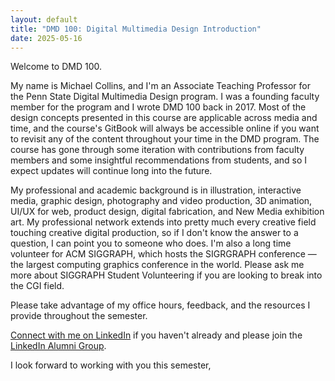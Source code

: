 ```yaml
---
layout: default
title: "DMD 100: Digital Multimedia Design Introduction"
date: 2025-05-16
---
```


Welcome to DMD 100.

My name is Michael Collins, and I'm an Associate Teaching Professor for the Penn State Digital Multimedia Design program. I was a founding faculty member for the program and I wrote DMD 100 back in 2017. Most of the design concepts presented in this course are applicable across media and time, and the course's GitBook will always be accessible online if you want to revisit any of the content throughout your time in the DMD program. The course has gone through some iteration with contributions from faculty members and some insightful recommendations from students, and so I expect updates will continue long into the future.

My professional and academic background is in illustration, interactive media, graphic design, photography and video production, 3D animation, UI/UX for web, product design, digital fabrication, and New Media exhibition art. My professional network extends into pretty much every creative field touching creative digital production, so if I don't know the answer to a question, I can point you to someone who does. I'm also a long time volunteer for ACM SIGGRAPH, which hosts the SIGRGRAPH conference — the largest computing graphics conference in the world. Please ask me more about SIGGRAPH Student Volunteering if you are looking to break into the CGI field. 

Please take advantage of my office hours, feedback, and the resources I provide throughout the semester.

[Connect with me on LinkedIn](https://www.linkedin.com/in/michael-collins-573a775/) if you haven't already and please join the [LinkedIn Alumni Group](https://www.linkedin.com/groups/12200300/).

I look forward to working with you this semester,
